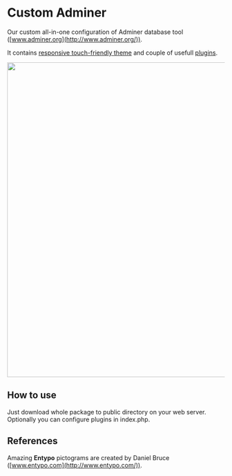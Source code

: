 Custom Adminer
==============

Our custom all-in-one configuration of Adminer database tool ([www.adminer.org](http://www.adminer.org/)).

It contains [responsive touch-friendly theme](https://github.com/pematon/adminer-theme) and couple of usefull [plugins](https://github.com/pematon/adminer-plugins).

<img src="http://pematon.github.io/screenshots/adminer.png?3" width="728px" />

## How to use

Just download whole package to public directory on your web server. Optionally you can configure plugins in index.php.

## References
Amazing **Entypo** pictograms are created by Daniel Bruce ([www.entypo.com](http://www.entypo.com/)).
